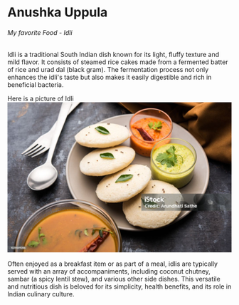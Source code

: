 # Anushka Uppula

###### My favorite Food - Idli

Idli is a traditional South Indian dish known for its light, fluffy texture and mild flavor. It consists of steamed rice cakes made from a fermented batter of rice and urad dal (black gram). The fermentation process not only enhances the idli's taste but also makes it easily digestible and rich in beneficial bacteria.

Here is a picture of Idli
![idli](idli.jpg)

 Often enjoyed as a breakfast item or as part of a meal, idlis are typically served with an array of accompaniments, including coconut chutney, sambar (a spicy lentil stew), and various other side dishes. This versatile and nutritious dish is beloved for its simplicity, health benefits, and its role in Indian culinary culture.

